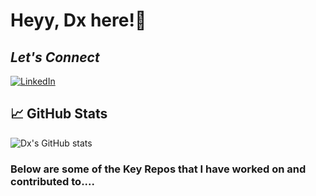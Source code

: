 # Heyy, Dx here!👋

## _Let's Connect_
[![LinkedIn](https://img.shields.io/badge/LinkedIn-0077B5?style=for-the-badge&logo=linkedin&logoColor=white)](https://www.linkedin.com/in/daksh-shah-dx11/)

## 📈 GitHub Stats
![Dx's GitHub stats](https://github-readme-stats.vercel.app/api?username=Daxvshah11&show_icons=true&theme=radical)


### Below are some of the Key Repos that I have worked on and contributed to....
